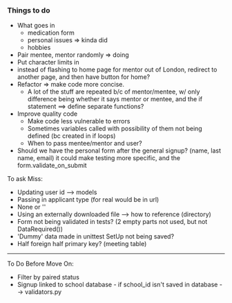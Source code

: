 ### Things to do ###
* What goes in 
    - medication form
    - personal issues => kinda did
    - hobbies
* Pair mentee, mentor randomly => doing
* Put character limits in
* instead of flashing to home page for mentor out of London, redirect to another page, and then have button for home?
* Refactor => make code more concise. 
    - A lot of the stuff are repeated b/c of mentor/mentee, w/ only difference being 
whether it says mentor or mentee, and the if statement ==> define separate functions?
* Improve quality code
    - Make code less vulnerable to errors
    - Sometimes variables called with possibility of them not being defined (bc created in if loops)
    - When to pass mentee/mentor and user? 
* Should we have the personal form after the general signup? (name, last name, email)
it could make testing more specific, and the form.validate_on_submit

To ask Miss:
* Updating user id --> models
* Passing in applicant type (for real would be in url)
* None or ''
* Using an externally downloaded file --> how to reference (directory)
* Form not being validated in tests? (2 empty parts not used, but not DataRequired())
* 'Dummy' data made in unittest SetUp not being saved?
* Half foreign half primary key? (meeting table) 

------------------------------------------------------------
To Do Before Move On:
* Filter by paired status
* Signup linked to school database - if school_id isn't saved in database --> validators.py

    

